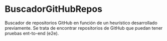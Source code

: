 # BuscadorGitHubRepos
Buscador de repositorios GitHub en función de un heurístico desarrollado previamente.
Se trata de encontrar repositorios de GitHub que puedan tener pruebas ent-to-end (e2e).
